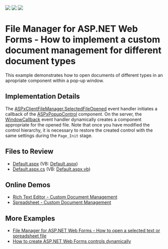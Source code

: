 <!-- default badges list -->
![](https://img.shields.io/endpoint?url=https://codecentral.devexpress.com/api/v1/VersionRange/128554485/15.1.8%2B)
[![](https://img.shields.io/badge/Open_in_DevExpress_Support_Center-FF7200?style=flat-square&logo=DevExpress&logoColor=white)](https://supportcenter.devexpress.com/ticket/details/T323591)
[![](https://img.shields.io/badge/📖_How_to_use_DevExpress_Examples-e9f6fc?style=flat-square)](https://docs.devexpress.com/GeneralInformation/403183)
<!-- default badges end -->

# File Manager for ASP.NET Web Forms - How to implement a custom document management for different document types

This example demonstrates how to open documents of different types in an apropriate component within a pop-up window. 

## Implementation Details

The [ASPxClientFileManager.SelectedFileOpened](https://docs.devexpress.com/AspNet/js-ASPxClientFileManager.SelectedFileOpened) event handler initiates a callback of the [ASPxPopupControl](https://docs.devexpress.com/AspNet/DevExpress.Web.ASPxPopupControl) component. On the server, the [WindowCallback](https://docs.devexpress.com/AspNet/DevExpress.Web.ASPxPopupControlBase.WindowCallback) event handler dynamically creates a component appropriate for the opened file. Note that once you have modified the control hierarchy, it is necessary to restore the created control with the same settings during the `Page_Init` stage.

## Files to Review

* [Default.aspx](./CS/Default.aspx) (VB: [Default.aspx](./VB/Default.aspx))
* [Default.aspx.cs](./CS/Default.aspx.cs) (VB: [Default.aspx.vb](./VB/Default.aspx.vb))

## Online Demos

* [Rich Text Editor - Custom Document Management](https://demos.devexpress.com/ASPxRichEditDemos/DocumentManagement/CustomDocumentManagement.aspx)
* [Spreadsheet - Custom Document Management](https://demos.devexpress.com/ASPxSpreadsheetDemos/ApplicationScenarios/DocumentBrowsing.aspx)

## More Examples

* [File Manager for ASP.NET Web Forms - How to open a selected text or spreadsheet file](https://github.com/DevExpress-Examples/asp-net-web-forms-file-manager-open-office-documents)
* [How to create ASP.NET Web Forms controls dynamically](https://github.com/DevExpress-Examples/asp-net-web-forms-create-controls-dynamically)
